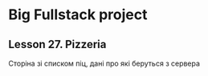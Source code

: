 # Big Fullstack project

## Lesson 27. Pizzeria

Сторіна зі списком піц, дані про які беруться з сервера